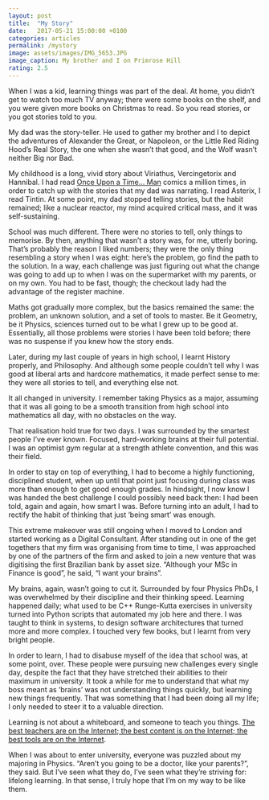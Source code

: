 ```yaml
---
layout: post
title:  "My Story"
date:   2017-05-21 15:00:00 +0100
categories: articles
permalink: /mystory
image: assets/images/IMG_5653.JPG
image_caption: My brother and I on Primrose Hill
rating: 2.5
---
```


When I was a kid, learning things was part of the deal. At home, you didn’t get to watch too much TV anyway; there were some books on the shelf, and you were given more books on Christmas to read. So you read stories, or you got stories told to you.

My dad was the story-teller. He used to gather my brother and I to depict the adventures of Alexander the Great, or Napoleon, or the Little Red Riding Hood’s Real Story, the one when she wasn’t that good, and the Wolf wasn’t neither Big nor Bad.

My childhood is a long, vivid story about Viriathus, Vercingetorix and Hannibal. I had read [Once Upon a Time… Man](https://en.wikipedia.org/wiki/Once_Upon_a_Time..._Man) comics a million times, in order to catch up with the stories that my dad was narrating. I read Asterix, I read Tintin. At some point, my dad stopped telling stories, but the habit remained; like a nuclear reactor, my mind acquired critical mass, and it was self-sustaining.

School was much different. There were no stories to tell, only things to memorise. By then, anything that wasn’t a story was, for me, utterly boring. That’s probably the reason I liked numbers; they were the only thing resembling a story when I was eight: here’s the problem, go find the path to the solution. In a way, each challenge was just figuring out what the change was going to add up to when I was on the supermarket with my parents, or on my own. You had to be fast, though; the checkout lady had the advantage of the register machine.

Maths got gradually more complex, but the basics remained the same: the problem, an unknown solution, and a set of tools to master. Be it Geometry, be it Physics, sciences turned out to be what I grew up to be good at. Essentially, all those problems were stories I have been told before; there was no suspense if you knew how the story ends.

Later, during my last couple of years in high school, I learnt History properly, and Philosophy. And although some people couldn’t tell why I was good at liberal arts and hardcore mathematics, it made perfect sense to me: they were all stories to tell, and everything else not.

It all changed in university. I remember taking Physics as a major, assuming that it was all going to be a smooth transition from high school into mathematics all day, with no obstacles on the way.

That realisation hold true for two days. I was surrounded by the smartest people I’ve ever known. Focused, hard-working brains at their full potential. I was an optimist gym regular at a strength athlete convention, and this was their field.

In order to stay on top of everything, I had to become a highly functioning, disciplined student, when up until that point just focusing during class was more than enough to get good enough grades. In hindsight, I now know I was handed the best challenge I could possibly need back then: I had been told, again and again, how smart I was. Before turning into an adult, I had to rectify the habit of thinking that just ‘being smart’ was enough.

This extreme makeover was still ongoing when I moved to London and started working as a Digital Consultant. After standing out in one of the get togethers that my firm was organising from time to time, I was approached by one of the partners of the firm and asked to join a new venture that was digitising the first Brazilian bank by asset size. “Although your MSc in Finance is good”, he said, “I want your brains”.

My brains, again, wasn’t going to cut it. Surrounded by four Physics PhDs, I was overwhelmed by their discipline and their thinking speed. Learning happened daily; what used to be C++ Runge-Kutta exercises in university turned into Python scripts that automated my job here and there. I was taught to think in systems, to design software architectures that turned more and more complex. I touched very few books, but I learnt from very bright people.

In order to learn, I had to disabuse myself of the idea that school was, at some point, over. These people were pursuing new challenges every single day, despite the fact that they have stretched their abilities to their maximum in university. It took a while for me to understand that what my boss meant as ‘brains’ was not understanding things quickly, but learning new things frequently. That was something that I had been doing all my life; I only needed to steer it to a valuable direction.

Learning is not about a whiteboard, and someone to teach you things. [The best teachers are on the Internet; the best content is on the Internet; the best tools are on the Internet](https://twitter.com/AndrewYNg/status/890261553416552448).

When I was about to enter university, everyone was puzzled about my majoring in Physics. “Aren’t you going to be a doctor, like your parents?”, they said. But I’ve seen what they do, I’ve seen what they’re striving for: lifelong learning. In that sense, I truly hope that I’m on my way to be like them.
